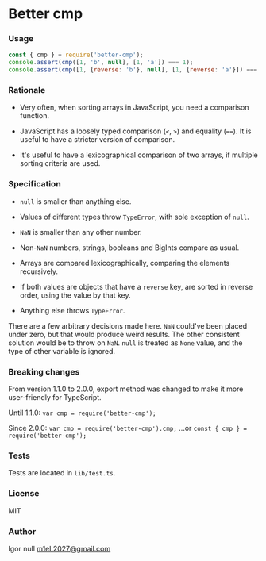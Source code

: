 # Better cmp

### Usage

```javascript
const { cmp } = require('better-cmp');
console.assert(cmp([1, 'b', null], [1, 'a']) === 1);
console.assert(cmp([1, {reverse: 'b'}, null], [1, {reverse: 'a'}]) === -1);
```

### Rationale

- Very often, when sorting arrays in JavaScript, you need a comparison function.

- JavaScript has a loosely typed comparison (`<`, `>`) and equality (`==`).
It is useful to have a stricter version of comparison.

- It's useful to have a lexicographical comparison of two arrays, if multiple sorting criteria are used.

### Specification

- `null` is smaller than anything else.

- Values of different types throw `TypeError`, with sole exception of `null`.

- `NaN` is smaller than any other number.

- Non-`NaN` numbers, strings, booleans and BigInts compare as usual.

- Arrays are compared lexicographically, comparing the elements recursively.

- If both values are objects that have a `reverse` key, are sorted in reverse order, using the value by that key.

- Anything else throws `TypeError`.

There are a few arbitrary decisions made here.
`NaN` could've been placed under zero, but that would produce weird results.
The other consistent solution would be to throw on `NaN`.
`null` is treated as `None` value, and the type of other variable is ignored.

### Breaking changes

From version 1.1.0 to 2.0.0, export method was changed to make it more user-friendly for TypeScript.

Until 1.1.0: `var cmp = require('better-cmp');`

Since 2.0.0: `var cmp = require('better-cmp').cmp;` ...or `const { cmp } = require('better-cmp');`

### Tests

Tests are located in `lib/test.ts`.

### License

MIT

### Author

Igor null <m1el.2027@gmail.com>
